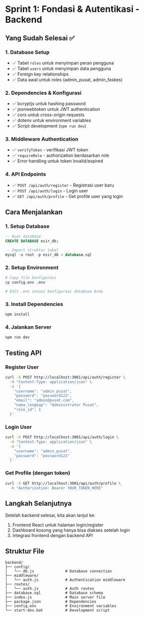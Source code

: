 # Sprint 1: Fondasi & Autentikasi - Backend

## Yang Sudah Selesai ✅

### 1. Database Setup
- ✅ Tabel `roles` untuk menyimpan peran pengguna
- ✅ Tabel `users` untuk menyimpan data pengguna
- ✅ Foreign key relationships
- ✅ Data awal untuk roles (admin_pusat, admin_faskes)

### 2. Dependencies & Konfigurasi
- ✅ bcryptjs untuk hashing password
- ✅ jsonwebtoken untuk JWT authentication
- ✅ cors untuk cross-origin requests
- ✅ dotenv untuk environment variables
- ✅ Script development (`npm run dev`)

### 3. Middleware Authentication
- ✅ `verifyToken` - verifikasi JWT token
- ✅ `requireRole` - authorization berdasarkan role
- ✅ Error handling untuk token invalid/expired

### 4. API Endpoints
- ✅ `POST /api/auth/register` - Registrasi user baru
- ✅ `POST /api/auth/login` - Login user
- ✅ `GET /api/auth/profile` - Get profile user yang login

## Cara Menjalankan

### 1. Setup Database
```sql
-- Buat database
CREATE DATABASE esir_db;

-- Import struktur tabel
mysql -u root -p esir_db < database.sql
```

### 2. Setup Environment
```bash
# Copy file konfigurasi
cp config.env .env

# Edit .env sesuai konfigurasi database Anda
```

### 3. Install Dependencies
```bash
npm install
```

### 4. Jalankan Server
```bash
npm run dev
```

## Testing API

### Register User
```bash
curl -X POST http://localhost:3001/api/auth/register \
  -H "Content-Type: application/json" \
  -d '{
    "username": "admin_pusat",
    "password": "password123",
    "email": "admin@pusat.com",
    "nama_lengkap": "Administrator Pusat",
    "role_id": 1
  }'
```

### Login User
```bash
curl -X POST http://localhost:3001/api/auth/login \
  -H "Content-Type: application/json" \
  -d '{
    "username": "admin_pusat",
    "password": "password123"
  }'
```

### Get Profile (dengan token)
```bash
curl -X GET http://localhost:3001/api/auth/profile \
  -H "Authorization: Bearer YOUR_TOKEN_HERE"
```

## Langkah Selanjutnya

Setelah backend selesai, kita akan lanjut ke:
1. Frontend React untuk halaman login/register
2. Dashboard kosong yang hanya bisa diakses setelah login
3. Integrasi frontend dengan backend API

## Struktur File
```
backend/
├── config/
│   └── db.js              # Database connection
├── middleware/
│   └── auth.js            # Authentication middleware
├── routes/
│   └── auth.js            # Auth routes
├── database.sql           # Database schema
├── index.js               # Main server file
├── package.json           # Dependencies
├── config.env             # Environment variables
└── start-dev.bat          # Development script
```
